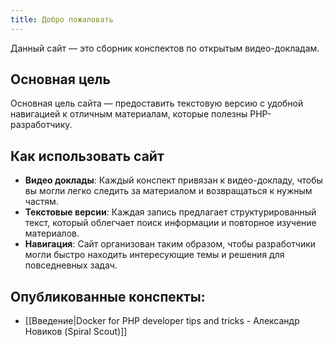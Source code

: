 ```yaml
---
title: Добро пожаловать
---
```


Данный сайт — это сборник конспектов по открытым видео-докладам.

## Основная цель

Основная цель сайта — предоставить текстовую версию с удобной навигацией к отличным материалам, которые полезны PHP-разработчику.

## Как использовать сайт

- **Видео доклады**: Каждый конспект привязан к видео-докладу, чтобы вы могли легко следить за материалом и возвращаться к нужным частям.
- **Текстовые версии**: Каждая запись предлагает структурированный текст, который облегчает поиск информации и повторное изучение материалов.
- **Навигация**: Сайт организован таким образом, чтобы разработчики могли быстро находить интересующие темы и решения для повседневных задач.

## Опубликованные конспекты:

- [[Введение|Docker for PHP developer tips and tricks - Александр Новиков (Spiral Scout)]]
